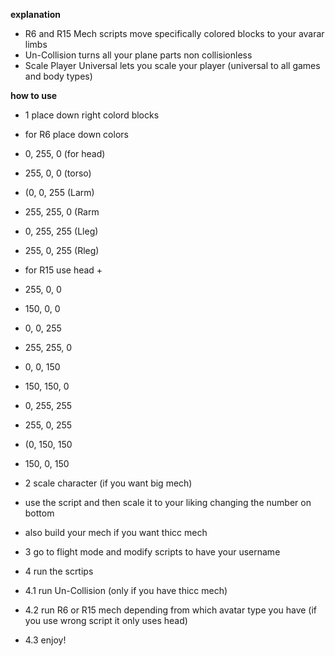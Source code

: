 **explanation**
- R6 and R15 Mech scripts move specifically colored blocks to your avarar limbs
- Un-Collision turns all your plane parts non collisionless
- Scale Player Universal lets you scale your player (universal to all games and body types)

**how to use**
- 1 place down right colord blocks
- for R6 place down colors
- 0, 255, 0 (for head)
- 255, 0, 0 (torso)
- (0, 0, 255 (Larm)
- 255, 255, 0 (Rarm
- 0, 255, 255 (Lleg)
- 255, 0, 255 (Rleg)

- for R15 use head +
- 255, 0, 0
- 150, 0, 0
- 0, 0, 255
- 255, 255, 0
- 0, 0, 150
- 150, 150, 0
- 0, 255, 255
- 255, 0, 255
- (0, 150, 150
- 150, 0, 150

- 2 scale character (if you want big mech)
- use the script and then scale it to your liking changing the number on bottom
- also build your mech if you want thicc mech

- 3 go to flight mode and modify scripts to have your username

- 4 run the scrtips
- 4.1 run Un-Collision (only if you have thicc mech)
- 4.2 run R6 or R15 mech depending from which avatar type you have (if you use wrong script it only uses head)
- 4.3 enjoy!



